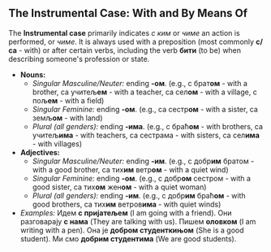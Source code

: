 ## The Instrumental Case: With and By Means Of

The **Instrumental case** primarily indicates *с ким* or *чиме* an action is performed, or *чиме*. It is always used with a preposition (most commonly **с/са** - with) or after certain verbs, including the verb **бити** (to be) when describing someone's profession or state.

* **Nouns:**
    * *Singular Masculine/Neuter:* ending **-ом**. (e.g., с брат**ом** - with a brother, са учитељ**ем** - with a teacher, са сел**ом** - with a village, с пољ**ем** - with a field)
    * *Singular Feminine:* ending **-ом**. (e.g., са сестр**ом** - with a sister, са земљ**ом** - with land)
    * *Plural (all genders):* ending **-има**. (e.g., с браћ**ом** - with brothers, са учитељ**има** - with teachers, са сестрама - with sisters, са сел**има** - with villages)
* **Adjectives:**
    * *Singular Masculine/Neuter:* ending **-им**. (e.g., с добр**им** братом - with a good brother, са тих**им** ветр**ом** - with a quiet wind)
    * *Singular Feminine:* ending **-ом**. (e.g., с добр**ом** сестром - with a good sister, са тих**ом** жен**ом** - with a quiet woman)
    * *Plural (all genders):* ending **-им**. (e.g., с добр**им** браћ**ом** - with good brothers, са тих**им** ветров**има** - with quiet winds)
* *Examples:* Идем **с пријатељем** (I am going with a friend). Они разговарају **с нама** (They are talking with us). Пишем **оловком** (I am writing with a pen). Она је **добром студенткињом** (She is a good student). Ми смо **добрим студентима** (We are good students).